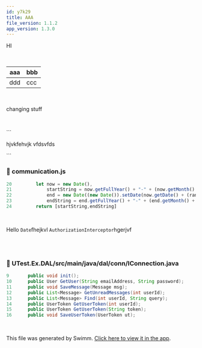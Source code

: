 ```yaml
---
id: y7k29
title: AAA
file_version: 1.1.2
app_version: 1.3.0
---
```


HI

<br/>

|aaa|bbb|
|---|---|
|ddd|ccc|

<br/>

changing stuff

<br/>

\`\`\`

hjvkfehvjk vfdsvfds

\`\`\`
<!-- NOTE-swimm-snippet: the lines below link your snippet to Swimm -->
### 📄 communication.js
```javascript
20         let now = new Date(),
21             startString = now.getFullYear() + "-" + (now.getMonth() + 1) + "-" + (now.getDate()),
22             end = new Date((new Date()).setDate(now.getDate() + (range || 7))),
23             endString = end.getFullYear() + "-" + (end.getMonth() + 1) + "-" + (end.getDate());
24         return [startString,endString]
```

<br/>

Hello `Date`<swm-token data-swm-token=":communication.js:17:9:9:`    let now = new Date(),`"/>fhejkvl `AuthorizationInterceptor`<swm-token data-swm-token=":UTest.Ex/src/main/java/Mail/AuthorizationInterceptor.java:12:4:4:`public class AuthorizationInterceptor implements HandlerInterceptor  `"/>hgerjvf

<br/>

<br/>


<!-- NOTE-swimm-snippet: the lines below link your snippet to Swimm -->
### 📄 UTest.Ex.DAL/src/main/java/dal/conn/IConnection.java
```java
9      	public void init();
10     	public User GetUser(String emailAddress, String password);
11     	public void SaveMessage(Message msg);
12     	public List<Message> GetUnreadMessages(int userId);
13     	public List<Message> Find(int userId, String query);
14     	public UserToken GetUserToken(int userId);
15     	public UserToken GetUserToken(String token);
16     	public void SaveUserToken(UserToken ut);
```

<br/>

This file was generated by Swimm. [Click here to view it in the app](https://swimm-web-app--pr-13398-89njhibj.web.app/repos/ls4DA2fLasmQuEbT4ipw/docs/y7k29).
